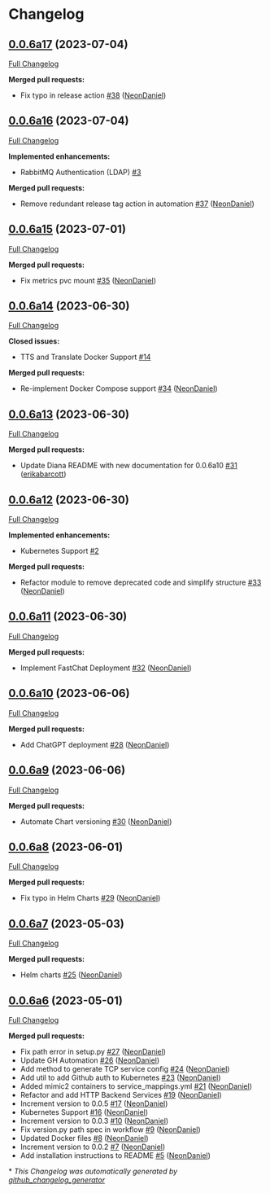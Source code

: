 # Changelog

## [0.0.6a17](https://github.com/NeonGeckoCom/neon-diana-utils/tree/0.0.6a17) (2023-07-04)

[Full Changelog](https://github.com/NeonGeckoCom/neon-diana-utils/compare/0.0.6a16...0.0.6a17)

**Merged pull requests:**

- Fix typo in release action [\#38](https://github.com/NeonGeckoCom/neon-diana-utils/pull/38) ([NeonDaniel](https://github.com/NeonDaniel))

## [0.0.6a16](https://github.com/NeonGeckoCom/neon-diana-utils/tree/0.0.6a16) (2023-07-04)

[Full Changelog](https://github.com/NeonGeckoCom/neon-diana-utils/compare/0.0.6a15...0.0.6a16)

**Implemented enhancements:**

- RabbitMQ Authentication \(LDAP\) [\#3](https://github.com/NeonGeckoCom/neon-diana-utils/issues/3)

**Merged pull requests:**

- Remove redundant release tag action in automation [\#37](https://github.com/NeonGeckoCom/neon-diana-utils/pull/37) ([NeonDaniel](https://github.com/NeonDaniel))

## [0.0.6a15](https://github.com/NeonGeckoCom/neon-diana-utils/tree/0.0.6a15) (2023-07-01)

[Full Changelog](https://github.com/NeonGeckoCom/neon-diana-utils/compare/0.0.6a14...0.0.6a15)

**Merged pull requests:**

- Fix metrics pvc mount [\#35](https://github.com/NeonGeckoCom/neon-diana-utils/pull/35) ([NeonDaniel](https://github.com/NeonDaniel))

## [0.0.6a14](https://github.com/NeonGeckoCom/neon-diana-utils/tree/0.0.6a14) (2023-06-30)

[Full Changelog](https://github.com/NeonGeckoCom/neon-diana-utils/compare/0.0.6a13...0.0.6a14)

**Closed issues:**

- TTS and Translate Docker Support [\#14](https://github.com/NeonGeckoCom/neon-diana-utils/issues/14)

**Merged pull requests:**

- Re-implement Docker Compose support [\#34](https://github.com/NeonGeckoCom/neon-diana-utils/pull/34) ([NeonDaniel](https://github.com/NeonDaniel))

## [0.0.6a13](https://github.com/NeonGeckoCom/neon-diana-utils/tree/0.0.6a13) (2023-06-30)

[Full Changelog](https://github.com/NeonGeckoCom/neon-diana-utils/compare/0.0.6a12...0.0.6a13)

**Merged pull requests:**

- Update Diana README with new documentation for 0.0.6a10 [\#31](https://github.com/NeonGeckoCom/neon-diana-utils/pull/31) ([erikabarcott](https://github.com/erikabarcott))

## [0.0.6a12](https://github.com/NeonGeckoCom/neon-diana-utils/tree/0.0.6a12) (2023-06-30)

[Full Changelog](https://github.com/NeonGeckoCom/neon-diana-utils/compare/0.0.6a11...0.0.6a12)

**Implemented enhancements:**

- Kubernetes Support [\#2](https://github.com/NeonGeckoCom/neon-diana-utils/issues/2)

**Merged pull requests:**

- Refactor module to remove deprecated code and simplify structure [\#33](https://github.com/NeonGeckoCom/neon-diana-utils/pull/33) ([NeonDaniel](https://github.com/NeonDaniel))

## [0.0.6a11](https://github.com/NeonGeckoCom/neon-diana-utils/tree/0.0.6a11) (2023-06-30)

[Full Changelog](https://github.com/NeonGeckoCom/neon-diana-utils/compare/0.0.6a10...0.0.6a11)

**Merged pull requests:**

- Implement FastChat Deployment [\#32](https://github.com/NeonGeckoCom/neon-diana-utils/pull/32) ([NeonDaniel](https://github.com/NeonDaniel))

## [0.0.6a10](https://github.com/NeonGeckoCom/neon-diana-utils/tree/0.0.6a10) (2023-06-06)

[Full Changelog](https://github.com/NeonGeckoCom/neon-diana-utils/compare/0.0.6a9...0.0.6a10)

**Merged pull requests:**

- Add ChatGPT deployment [\#28](https://github.com/NeonGeckoCom/neon-diana-utils/pull/28) ([NeonDaniel](https://github.com/NeonDaniel))

## [0.0.6a9](https://github.com/NeonGeckoCom/neon-diana-utils/tree/0.0.6a9) (2023-06-06)

[Full Changelog](https://github.com/NeonGeckoCom/neon-diana-utils/compare/0.0.6a8...0.0.6a9)

**Merged pull requests:**

- Automate Chart versioning [\#30](https://github.com/NeonGeckoCom/neon-diana-utils/pull/30) ([NeonDaniel](https://github.com/NeonDaniel))

## [0.0.6a8](https://github.com/NeonGeckoCom/neon-diana-utils/tree/0.0.6a8) (2023-06-01)

[Full Changelog](https://github.com/NeonGeckoCom/neon-diana-utils/compare/0.0.6a7...0.0.6a8)

**Merged pull requests:**

- Fix typo in Helm Charts [\#29](https://github.com/NeonGeckoCom/neon-diana-utils/pull/29) ([NeonDaniel](https://github.com/NeonDaniel))

## [0.0.6a7](https://github.com/NeonGeckoCom/neon-diana-utils/tree/0.0.6a7) (2023-05-03)

[Full Changelog](https://github.com/NeonGeckoCom/neon-diana-utils/compare/0.0.6a6...0.0.6a7)

**Merged pull requests:**

- Helm charts [\#25](https://github.com/NeonGeckoCom/neon-diana-utils/pull/25) ([NeonDaniel](https://github.com/NeonDaniel))

## [0.0.6a6](https://github.com/NeonGeckoCom/neon-diana-utils/tree/0.0.6a6) (2023-05-01)

[Full Changelog](https://github.com/NeonGeckoCom/neon-diana-utils/compare/0.0.5...0.0.6a6)

**Merged pull requests:**

- Fix path error in setup.py [\#27](https://github.com/NeonGeckoCom/neon-diana-utils/pull/27) ([NeonDaniel](https://github.com/NeonDaniel))
- Update GH Automation [\#26](https://github.com/NeonGeckoCom/neon-diana-utils/pull/26) ([NeonDaniel](https://github.com/NeonDaniel))
- Add method to generate TCP service config [\#24](https://github.com/NeonGeckoCom/neon-diana-utils/pull/24) ([NeonDaniel](https://github.com/NeonDaniel))
- Add util to add Github auth to Kubernetes [\#23](https://github.com/NeonGeckoCom/neon-diana-utils/pull/23) ([NeonDaniel](https://github.com/NeonDaniel))
- Added mimic2 containers to service\_mappings.yml [\#21](https://github.com/NeonGeckoCom/neon-diana-utils/pull/21) ([NeonDaniel](https://github.com/NeonDaniel))
- Refactor and add HTTP Backend Services [\#19](https://github.com/NeonGeckoCom/neon-diana-utils/pull/19) ([NeonDaniel](https://github.com/NeonDaniel))
- Increment version to 0.0.5 [\#17](https://github.com/NeonGeckoCom/neon-diana-utils/pull/17) ([NeonDaniel](https://github.com/NeonDaniel))
- Kubernetes Support [\#16](https://github.com/NeonGeckoCom/neon-diana-utils/pull/16) ([NeonDaniel](https://github.com/NeonDaniel))
- Increment version to 0.0.3 [\#10](https://github.com/NeonGeckoCom/neon-diana-utils/pull/10) ([NeonDaniel](https://github.com/NeonDaniel))
- Fix version.py path spec in workflow [\#9](https://github.com/NeonGeckoCom/neon-diana-utils/pull/9) ([NeonDaniel](https://github.com/NeonDaniel))
- Updated Docker files [\#8](https://github.com/NeonGeckoCom/neon-diana-utils/pull/8) ([NeonDaniel](https://github.com/NeonDaniel))
- Increment version to 0.0.2 [\#7](https://github.com/NeonGeckoCom/neon-diana-utils/pull/7) ([NeonDaniel](https://github.com/NeonDaniel))
- Add installation instructions to README [\#5](https://github.com/NeonGeckoCom/neon-diana-utils/pull/5) ([NeonDaniel](https://github.com/NeonDaniel))



\* *This Changelog was automatically generated by [github_changelog_generator](https://github.com/github-changelog-generator/github-changelog-generator)*
